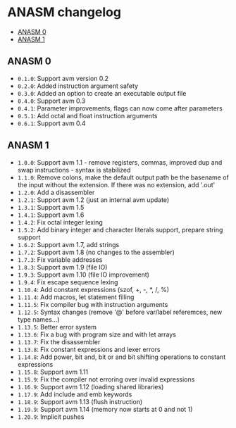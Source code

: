# ANASM changelog
* [ANASM 0](#anasm-0)
* [ANASM 1](#anasm-1)

## ANASM 0
- `0.1.0`: Support avm version 0.2
- `0.2.0`: Added instruction argument safety
- `0.3.0`: Added an option to create an executable output file
- `0.4.0`: Support avm 0.3
- `0.4.1`: Parameter improvements, flags can now come after parameters
- `0.5.1`: Add octal and float instruction arguments
- `0.6.1`: Support avm 0.4

## ANASM 1
- `1.0.0`:  Support avm 1.1 - remove registers, commas, improved dup and swap instructions - syntax
            is stabilized
- `1.1.0`:  Remove colons, make the default output path be the basename of the input without the
            extension. If there was no extension, add '.out'
- `1.2.0`:  Add a disassembler
- `1.2.1`:  Support avm 1.2 (just an internal avm update)
- `1.3.1`:  Support avm 1.5
- `1.4.1`:  Support avm 1.6
- `1.4.2`:  Fix octal integer lexing
- `1.5.2`:  Add binary integer and character literals support, prepare string support
- `1.6.2`:  Support avm 1.7, add strings
- `1.7.2`:  Support avm 1.8 (no changes to the assembler)
- `1.7.3`:  Fix variable addresses
- `1.8.3`:  Support avm 1.9 (file IO)
- `1.9.3`:  Support avm 1.10 (file IO improvement)
- `1.9.4`:  Fix escape sequence lexing
- `1.10.4`: Add constant expressions (szof, +, -, *, /, %)
- `1.11.4`: Add macros, let statement filling
- `1.11.5`: Fix compiler bug with instruction arguments
- `1.12.5`: Syntax changes (remove '@' before var/label referemces, new type names...)
- `1.13.5`: Better error system
- `1.13.6`: Fix a bug with program size and with let arrays
- `1.13.7`: Fix the disassembler
- `1.13.8`: Fix constant expressions and lexer errors
- `1.14.8`: Add power, bit and, bit or and bit shifting operations to constant expressions
- `1.15.8`: Support avm 1.11
- `1.15.9`: Fix the compiler not erroring over invalid expressions
- `1.16.9`: Support avm 1.12 (loading shared libraries)
- `1.17.9`: Add include and emb keywords
- `1.18.9`: Support avm 1.13 (flush instruction)
- `1.19.9`: Support avm 1.14 (memory now starts at 0 and not 1)
- `1.20.9`: Implicit pushes
